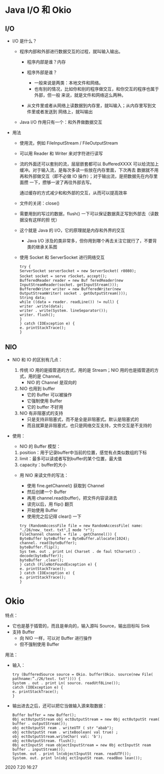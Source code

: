 # Java I/O 和 Okio

## I/O

- I/O 是什么？ 

  - 程序内部和外部进⾏数据交互的过程，就叫输⼊输出。

    - 程序内部是谁？内存
    - 程序外部是谁？
      - ⼀般来说是两类：本地⽂件和⽹络。 
      - 也有别的情况，⽐如你和别的程序做交互，和你交互的程序也属于外部，但⼀般 来说，就是⽂件和⽹络这么两种。 

    - 从⽂件⾥或者从⽹络上读数据到内存⾥，就叫输⼊；从内存⾥写到⽂件⾥或者发送到 ⽹络上，就叫输出

  - Java I/O 作⽤只有⼀个：和外界做数据交互

- 用法

  - 使⽤流，例如 FileInputStream / FileOutputStream

  - 可以⽤ Reader 和 Writer 来对字符进⾏读写

  - 流的外⾯还可以套别的流，层层嵌套都可以 BufferedXXXX 可以给流加上缓冲。对于输⼊流，是每次多读⼀些放在内存⾥⾯，下次再去 数据就不⽤再和外部做交互（即不必做 IO 操作）；对于输出流，是把数据先在内存⾥⾯攒 ⼀下，攒够⼀波了再往外部去写。

    通过缓存的⽅式减少和和外部的交互，从⽽可以提⾼效率 

  - ⽂件的关闭：close() 

  - 需要⽤到的写过的数据，flush() ⼀下可以保证数据真正写到外部去（读数据没有这样的担 忧）

  - 这个就是 Java 的 I/O，它的原理就是内存和外界的交互 

    - Java I/O 涉及的类⾮常多，但你⽤到哪个再去关注它就⾏了，不要背类的继承关系图

  - 使⽤ Socket 和 ServerSocket 进⾏⽹络交互

    ```
    try {
    ServerSocket serverSocket = new ServerSocket( r8080);
    Socket socket = serve rSocket。accept();
    BufferedReader reader = new Buf feredReader(new InputStreamReader(socket. getInputStream()));
    BufferedWriter writer = new BufferedWriter(new OutputStreamWriter( socket . getOutputStream()));
    String data;
    while ((data = reader. readLine()) != null) {
    writer .write(data);
    writer . write(System. lineSeparator());
    writer. flush();
    }
    } catch (IOException e) {
    e. printStackTrace();
    }
    ```

## NIO

- NIO 和 IO 的区别有⼏点：

  1. 传统 IO ⽤的是插管道的⽅式，⽤的是 Stream；NIO ⽤的也是插管道的⽅式，⽤的是 Channel。
     - NIO 的 Channel 是双向的
  2. NIO 也⽤到 buffer 
     - 它的 Buffer 可以被操作 
     - 它强制使⽤ Buffer 
     - 它的 buffer 不好⽤
  3. NIO 有⾮阻塞式的⽀持
     -  只是⽀持⾮阻塞式，⽽不是全是⾮阻塞式。默认是阻塞式的 
     - ⽽且就算是⾮阻塞式，也只是⽹络交互⽀持，⽂件交互是不⽀持的

- 使⽤： 

  - NIO 的 Buffer 模型：

  1. position：用于记录buffer中当前的位置，感觉有点类似数组的下标
  2. limit：最多可以读或者写到buffer的某个位置，最大值
  3. capacity：buffer的大小

  - ⽤ NIO 来读⽂件的写法：

    - 使⽤ fine.getChannel() 获取到 Channel 
    - 然后创建⼀个 Buffer 
    - 再⽤ channel.read(buffer)，把⽂件内容读进去 
    - 读完以后，⽤ flip() 翻⻚ 
    - 开始使⽤ Buffer 
    - 使⽤完之后记得 clear() ⼀下

    ```
    try (RandomAccessFile file = new RandomAccessFile( name: "./26/new_ text. txt",I mode "r");
    FileChannel channel = file . getChannel()) {
    ByteBuffer byteBuffer = ByteBuffer.allocate(1024);
    channel. read(byteBuffer);
    byteBuffer.flip();
    Sys tem. out . print Ln( Charset . de faul tCharset() . decode(byteBuffer));
    byteBuffer .clear();
    } catch (FileNotFoundException e) {
    e. printStackTrace();
    } catch (IOException e) {
    e. printStackTrace();
    }
    ```

# Okio

特点：

- 它也是基于插管的，⽽且是单向的，输⼊源叫 Source，输出⽬标叫 Sink 
- ⽀持 Buffer 
  - 向 NIO ⼀样，可以对 Buffer 进⾏操作 
  - 但不强制使⽤ Buffer

⽤法：

- 输⼊：

  ```
  try (BufferedSource source = Okio. buffer(Okio. source(new File( pathname:”./26/text. txt")))) {
  System . out . print Ln( source. readUtf8Line());
  catch (IOException e) {
  e. printStackTrace();
  }
  ```

- 输出进去之后，还可以把它当做输⼊源来取数据：

  ```
  Buffer buffer = new Buffer();
  0bj ect0utputStream obj ectOutputStream = new 0bj ect0utputSt ream( buffer . outputStream());
  obj ectOutputSt ream . writeUTF ( str "abab");
  obj ectOutputSt ream . writeBoolean( val true) ;
  obj ectOutputStream.writeChar( val: 'b');
  obj ect0utputStream. flush();
  0bj ectInputSt ream objectInputStream = new 0bj ectInputSt ream buffer . inputStream());
  System. out . print ln(objectInputSt ream. readUTF());
  System. out. print ln(obj ectInputSt ream. readBoo lean());
  ```

  

2020 7.20 16:27
